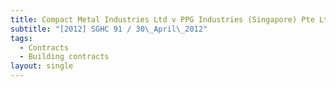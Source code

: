 ```yaml
---
title: Compact Metal Industries Ltd v PPG Industries (Singapore) Pte Ltd
subtitle: "[2012] SGHC 91 / 30\_April\_2012"
tags:
  - Contracts
  - Building contracts
layout: single
---
```


